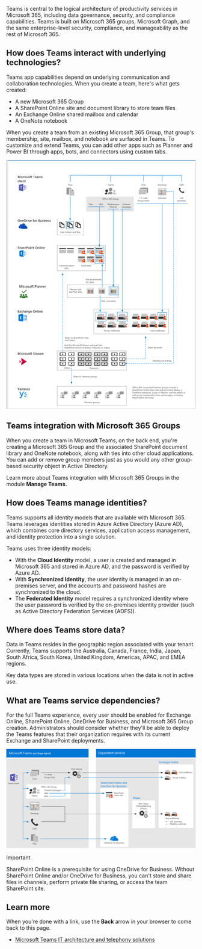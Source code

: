 Teams is central to the logical architecture of productivity services in Microsoft 365, including data governance, security, and compliance capabilities. Teams is built on Microsoft 365 groups, Microsoft Graph, and the same enterprise-level security, compliance, and manageability as the rest of Microsoft 365.

## How does Teams interact with underlying technologies?

Teams app capabilities depend on underlying communication and collaboration technologies. When you create a team, here's what gets created:

- A new Microsoft 365 Group
- A SharePoint Online site and document library to store team files
- An Exchange Online shared mailbox and calendar
- A OneNote notebook

When you create a team from an existing Microsoft 365 Group, that group's membership, site, mailbox, and notebook are surfaced in Teams. To customize and extend Teams, you can add other apps such as Planner and Power BI through apps, bots, and connectors using custom tabs.  

![Teams logical architecture](../media/logical-architecture.png)

## Teams integration with Microsoft 365 Groups

When you create a team in Microsoft Teams, on the back end, you're creating a Microsoft 365 Group and the associated SharePoint document library and OneNote notebook, along with ties into other cloud applications. You can add or remove group members just as you would any other group-based security object in Active Directory.

Learn more about Teams integration with Microsoft 365 Groups in the module **Manage Teams.**

## How does Teams manage identities?

Teams supports all identity models that are available with Microsoft 365. Teams leverages identities stored in Azure Active Directory (Azure AD), which combines core directory services, application access management, and identity protection into a single solution.

Teams uses three identity models:

- With the **Cloud Identity** model, a user is created and managed in Microsoft 365 and stored in Azure AD, and the password is verified by Azure AD.
- With **Synchronized Identity**, the user identity is managed in an on-premises server, and the accounts and password hashes are synchronized to the cloud.
- The **Federated Identity** model requires a synchronized identity where the user password is verified by the on-premises identity provider (such as Active Directory Federation Services (ADFS)).

## Where does Teams store data?

Data in Teams resides in the geographic region associated with your tenant. Currently, Teams supports the Australia, Canada, France, India, Japan, South Africa, South Korea, United Kingdom, Americas, APAC, and EMEA regions.

Key data types are stored in various locations when the data is not in active use.

## What are Teams service dependencies?

For the full Teams experience, every user should be enabled for Exchange Online, SharePoint Online, OneDrive for Business, and Microsoft 365 Group creation. Administrators should consider whether they'll be able to deploy the Teams features that their organization requires with its current Exchange and SharePoint deployments.

![Teams service dependencies](../media/service-dependencies.png)

> [!IMPORTANT]
> SharePoint Online is a prerequisite for using OneDrive for Business. Without SharePoint Online and/or OneDrive for Business, you can't store and share files in channels, perform private file sharing, or access the team SharePoint site.

## Learn more

When you're done with a link, use the **Back** arrow in your browser to come back to this page.

- [Microsoft Teams IT architecture and telephony solutions](/microsoftteams/teams-architecture-solutions-posters)
